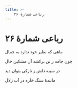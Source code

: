 ```yaml
---
title: >-
    رباعی شمارهٔ ۲۶
---
```

# رباعی شمارهٔ ۲۶

<div class="b" id="bn1"><div class="m1"><p>ماهی که نظیر خود ندارد به جمال</p></div>
<div class="m2"><p>چون جامه ز تن برکشد آن مشکین خال</p></div></div>
<div class="b" id="bn2"><div class="m1"><p>در سینه دلش ز نازکی بتوان دید</p></div>
<div class="m2"><p>مانندهٔ سنگ خاره در آب زلال</p></div></div>